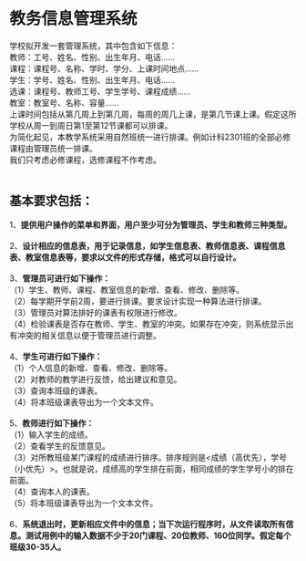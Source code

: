 # 教务信息管理系统
学校拟开发一套管理系统，其中包含如下信息：<br>
教师：工号、姓名、性别、出生年月、电话……<br>
课程：课程号、名称、学时、学分、上课时间地点……<br>
学生：学号、姓名、性别、出生年月、电话……<br>
选课：课程号、教师工号、学生学号、课程成绩……<br>
教室：教室号、名称、容量……<br>
上课时间包括从第几周上到第几周，每周的周几上课，是第几节课上课。假定这所学校从周一到周日第1至第12节课都可以排课。<br>
为简化起见，本教学系统采用自然班统一进行排课。例如计科2301班的全部必修课程由管理员统一排课。<br>
我们只考虑必修课程，选修课程不作考虑。<br>
<br>
## 基本要求包括：
1、**提供用户操作的菜单和界面，用户至少可分为管理员、学生和教师三种类型。**<br>
<br>
2、**设计相应的信息表，用于记录信息，如学生信息表、教师信息表、课程信息表、教室信息表等，要求以文件的形式存储，格式可以自行设计。**<br>
<br>
3、**管理员可进行如下操作：**<br>
（1）学生、教师、课程、教室信息的新增、查看、修改、删除等。<br>
（2）每学期开学前2周，要进行排课。要求设计实现一种算法进行排课。<br>
（3）管理员对算法排好的课表有权限进行修改。<br>
（4）检验课表是否存在教师、学生、教室的冲突。如果存在冲突，则系统显示出有冲突的相关信息以便于管理员进行调整。<br>
<br>
4、**学生可进行如下操作：**<br>
（1）个人信息的新增、查看、修改、删除等。<br>
（2）对教师的教学进行反馈，给出建议和意见。<br>
（3）查询本班级的课表。<br>
（4）将本班级课表导出为一个文本文件。<br>
<br>
5、**教师进行如下操作：**<br>
（1）输入学生的成绩。<br>
（2）查看学生的反馈意见。<br>
（3）对所教班级某门课程的成绩进行排序。排序规则是<成绩（高优先），学号（小优先）>。也就是说，成绩高的学生排在前面，相同成绩的学生学号小的排在前面。<br>
（4）查询本人的课表。<br>
（5）将本班级课表导出为一个文本文件。<br>
<br>
6、**系统退出时，更新相应文件中的信息；当下次运行程序时，从文件读取所有信息。测试用例中的输入数据不少于20门课程、20位教师、160位同学。假定每个班级30-35人。**<br>
